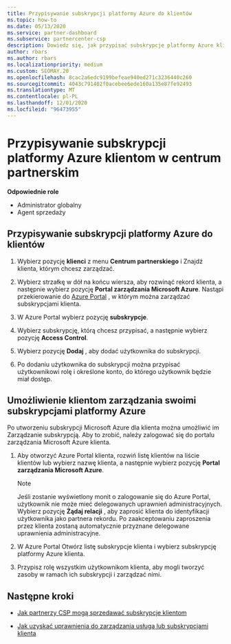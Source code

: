```yaml
---
title: Przypisywanie subskrypcji platformy Azure do klientów
ms.topic: how-to
ms.date: 05/13/2020
ms.service: partner-dashboard
ms.subservice: partnercenter-csp
description: Dowiedz się, jak przypisać subskrypcje platformy Azure klientom w centrum partnerskim i jak umożliwić klientom zarządzanie własnymi subskrypcjami.
author: rbars
ms.author: rbars
ms.localizationpriority: medium
ms.custom: SEOMAY.20
ms.openlocfilehash: 8cac2a6edc9199befeae940ed271c3236440c260
ms.sourcegitcommit: 4043c791402f0acebee6ede160a135e87fe92493
ms.translationtype: MT
ms.contentlocale: pl-PL
ms.lasthandoff: 12/01/2020
ms.locfileid: "96473955"
---
```

# <a name="assigning-azure-subscriptions-to-customers-in-partner-center"></a>Przypisywanie subskrypcji platformy Azure klientom w centrum partnerskim

**Odpowiednie role**

- Administrator globalny
- Agent sprzedaży

## <a name="assign-azure-subscriptions-to-your-customers"></a>Przypisywanie subskrypcji platformy Azure do klientów

1. Wybierz pozycję **klienci** z menu **Centrum partnerskiego** i Znajdź klienta, którym chcesz zarządzać.

2. Wybierz strzałkę w dół na końcu wiersza, aby rozwinąć rekord klienta, a następnie wybierz pozycję **Portal zarządzania Microsoft Azure**. Nastąpi przekierowanie do [Azure Portal](https://portal.azure.com/) , w którym można zarządzać subskrypcjami klienta.

3. W Azure Portal wybierz pozycję **subskrypcje**.

4. Wybierz subskrypcję, którą chcesz przypisać, a następnie wybierz pozycję **Access Control**.

5. Wybierz pozycję **Dodaj** , aby dodać użytkownika do subskrypcji. 

6. Po dodaniu użytkownika do subskrypcji można przypisać użytkownikowi rolę i określone konto, do którego użytkownik będzie miał dostęp.

## <a name="enable-customers-to-manage-their-azure-subscriptions"></a>Umożliwienie klientom zarządzania swoimi subskrypcjami platformy Azure

Po utworzeniu subskrypcji Microsoft Azure dla klienta można umożliwić im Zarządzanie subskrypcją. Aby to zrobić, należy zalogować się do portalu zarządzania Microsoft Azure klienta. 

1. Aby otworzyć Azure Portal klienta, rozwiń listę klientów na liście klientów lub wybierz nazwę klienta, a następnie wybierz pozycję **Portal zarządzania Microsoft Azure**.

   > [!NOTE]  
   > Jeśli zostanie wyświetlony monit o zalogowanie się do Azure Portal, użytkownik nie może mieć delegowanych uprawnień administracyjnych. Wybierz pozycję **Żądaj relacji** , aby zaprosić klienta do identyfikacji użytkownika jako partnera rekordu. Po zaakceptowaniu zaproszenia przez klienta zostaną automatycznie przyznane delegowane uprawnienia administracyjne.

2. W Azure Portal Otwórz listę subskrypcje klienta i wybierz subskrypcję platformy Azure klienta.

3. Przypisz rolę wszystkim użytkownikom klienta, aby mogli tworzyć zasoby w ramach ich subskrypcji i zarządzać nimi.

## <a name="next-steps"></a>Następne kroki

- [Jak partnerzy CSP mogą sprzedawać subskrypcje klientom](customer-subscriptions.md)

- [Jak uzyskać uprawnienia do zarządzania usługą lub subskrypcjami klienta](customers-revoke-admin-privileges.md)

